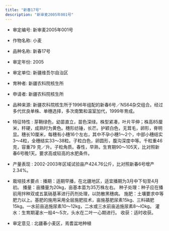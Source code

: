 ```yaml
---
title: "新春17号"
description: "新审麦2005年001号"
---
```

* 审定编号:  新审麦2005年001号

*  作物名称:  小麦

*  品种名称:  新春17号

*  审定年份:  2005

*  审定单位:  新疆维吾尔自治区

* 育种者:  新疆农科院核生所

*  申请者:  新疆农科院核生所

*  品种来源:  新疆农科院核生所于1996年组配的新春6号／NS64杂交组合。经过多代优良单株、单穗选择，多次南繁和温室加代，1999年育成。

*  特征特性 : 
芽鞘绿色，幼苗直立，苗色深绿。株型紧凑，叶片平伸；株高85厘米，秆硬，成熟时为黄色。穗形纺锤，长芒。护颖白色，无茸毛，卵形，脊明显。穗长10厘米，每穗有小穗16个左右，其中不孕小穗1～2个，中部小穗结实3～4粒，全穗结实33～38粒。子粒白色，卵圆形，腹沟深度中等。千粒重46克，容重79 克／升。子粒角质。春性，早熟，生育期90～105天，比对照新春6号晚1天。要求高或较高的水肥条件。
 
*  产量表现 : 
2002-2003年区域试验亩产424.76公斤，比对照新春6号增产2.34%。

*  栽培技术要点 : 
播期：适期早播，在北疆地区，适宜播期为3月中下旬至4月初。
播量：亩播量为20kg，亩基本苗为35万株左右。
种子处理：种子应在播前用拌种双或五氯硝基苯进行药剂处理，以防散黑穗病。
施肥：土壤要求中等肥力以上。基肥的施用采用全层施肥技术，亩施基肥尿素15kg、三料磷肥15kg。一水前亩追施尿素10～12kg，二水或三水前亩追施尿素8～lOkg。
灌水：生育期灌水一般4～5次，头水在二叶一心期进行。
收获：适时收获。

*  审定意见 : 
北疆春小麦区，焉耆盆地种植
